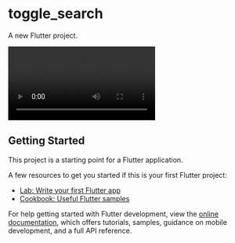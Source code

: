 # toggle_search

A new Flutter project.

![](https://cdn.dribbble.com/users/2593078/screenshots/17764882/media/5c6f5e9c078467a70c64be4654e2a10c.mp4)

## Getting Started

This project is a starting point for a Flutter application.

A few resources to get you started if this is your first Flutter project:

- [Lab: Write your first Flutter app](https://docs.flutter.dev/get-started/codelab)
- [Cookbook: Useful Flutter samples](https://docs.flutter.dev/cookbook)

For help getting started with Flutter development, view the
[online documentation](https://docs.flutter.dev/), which offers tutorials,
samples, guidance on mobile development, and a full API reference.
